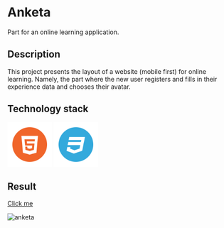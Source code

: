 # Anketa

Part for an online learning application.

## Description

This project presents the layout of a website (mobile first) for online learning.
Namely, the part where the new user registers and fills in their experience data and chooses their avatar.

## Technology stack
<p><img src="assets\images\HTML.png" alt="HTML" width="100rem"/>
<img src="assets\images\CSS.png" alt="CSS" width="100rem"/></p>

## Result

[Сlick me](https://annapushka.github.io/bookshop/)
<p><img src="assets\gif\anketa.gif" alt="anketa"/></p>







